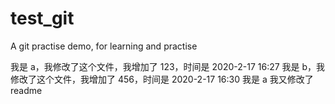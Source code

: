 # test_git
A git practise demo, for learning and practise

我是 a，我修改了这个文件，我增加了 123，时间是 2020-2-17 16:27
我是 b，我修改了这个文件，我增加了 456，时间是 2020-2-17 16:30
我是 a 我又修改了 readme
